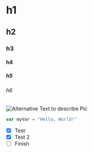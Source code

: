 # h1
## h2
### h3
#### h4
##### h5
###### h6

![Alternative Text to describe Pic](https://camo.githubusercontent.com/fd4b481746fdc3fa572431efa66a5e9e2eb8e6d80b06565ba1ed1a50d54925e7/68747470733a2f2f6f63746f6465782e6769746875622e636f6d2f696d616765732f79616b746f6361742e706e67)


``` javascript
var myVar = "Hello, World!"
```

- [X] Test
- [X] Test 2
- [ ] Finish
